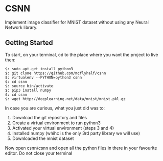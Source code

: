 # CSNN

Implement image classifier for MNIST dataset without using any Neural Network library.

## Getting Started

To start, on your terminal, cd to the place where you want the project to live then:
```
$: sudo apt-get install python3
$: git clone https://github.com/mcflyhalf/csnn
$: virtualenv --PYTHON=python3 csnn
$: cd csnn
$: source bin/activate
$: pip3 install numpy
$: cd csnn
$: wget http://deeplearning.net/data/mnist/mnist.pkl.gz
```
In case you are curious, what you just did was to:
1. Download the git repository and files
1. Create a virtual environment to run python3
1. Activated your virtual environment (steps 3 and 4)
1. Installed numpy (whihc is the only 3rd party library we will use)
1. Downloaded the mnist dataset

Now open csnn/csnn and open all the python files in there in your favourite editor. Do not close your terminal
